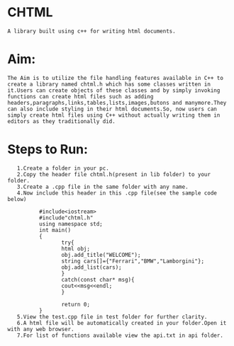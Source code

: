 # CHTML
    A library built using c++ for writing html documents.
# Aim:
    The Aim is to utilize the file handling features available in C++ to create a library named chtml.h which has some classes written in it.Users can create objects of these classes and by simply invoking functions can create html files such as adding headers,paragraphs,links,tables,lists,images,butons and manymore.They can also include styling in their html documents.So, now users can simply create html files using C++ without actually writing them in editors as they traditionally did.
# Steps to Run:
       1.Create a folder in your pc.
       2.Copy the header file chtml.h(present in lib folder) to your folder.
       3.Create a .cpp file in the same folder with any name.
       4.Now include this header in this .cpp file(see the sample code below)
       
              #include<iostream>
              #include"chtml.h"
              using namespace std;
              int main()
              {
                     try{
                     html obj;
                     obj.add_title("WELCOME");
                     string cars[]={"Ferrari","BMW","Lamborgini"};
                     obj.add_list(cars);
                     }
                     catch(const char* msg){
                     cout<<msg<<endl;
                     }
       
                     return 0;
              }
       5.View the test.cpp file in test folder for further clarity.   
       6.A html file will be automatically created in your folder.Open it with any web browser.
       7.For list of functions available view the api.txt in api folder.
